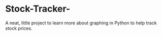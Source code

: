 # Stock-Tracker-
A neat, little project to learn more about graphing in Python to help track stock prices. 
